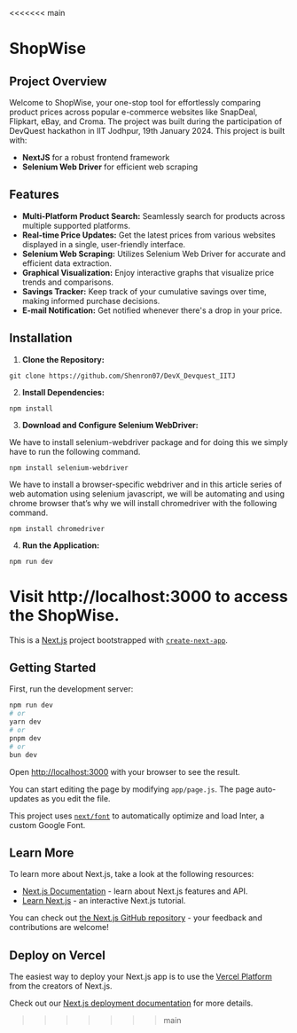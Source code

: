 <<<<<<< main
# ShopWise

## Project Overview

Welcome to ShopWise, your one-stop tool for effortlessly comparing product prices across popular e-commerce websites like SnapDeal, Flipkart, eBay, and Croma. The project was built during the participation of DevQuest hackathon in IIT Jodhpur, 19th January 2024. This project is built with:

- **NextJS** for a robust frontend framework
- **Selenium Web Driver** for efficient web scraping

## Features

- **Multi-Platform Product Search:** Seamlessly search for products across multiple supported platforms.
- **Real-time Price Updates:** Get the latest prices from various websites displayed in a single, user-friendly interface.
- **Selenium Web Scraping:** Utilizes Selenium Web Driver for accurate and efficient data extraction.
- **Graphical Visualization:** Enjoy interactive graphs that visualize price trends and comparisons.
- **Savings Tracker:** Keep track of your cumulative savings over time, making informed purchase decisions.
- **E-mail Notification:** Get notified whenever there's a drop in your price.

## Installation

1. **Clone the Repository:**

```git clone https://github.com/Shenron07/DevX_Devquest_IITJ```

2. **Install Dependencies:**

```npm install```

3. **Download and Configure Selenium WebDriver:**

We have to install selenium-webdriver package and for doing this we simply have to run the following command.

```npm install selenium-webdriver```

We have to install a browser-specific webdriver and in this article series of web automation using selenium javascript, we will be automating and using chrome browser that’s why we will install chromedriver with the following command.

```npm install chromedriver```

4. **Run the Application:**

```npm run dev```

Visit http://localhost:3000 to access the ShopWise.
=======
This is a [Next.js](https://nextjs.org/) project bootstrapped with [`create-next-app`](https://github.com/vercel/next.js/tree/canary/packages/create-next-app).

## Getting Started

First, run the development server:

```bash
npm run dev
# or
yarn dev
# or
pnpm dev
# or
bun dev
```

Open [http://localhost:3000](http://localhost:3000) with your browser to see the result.

You can start editing the page by modifying `app/page.js`. The page auto-updates as you edit the file.

This project uses [`next/font`](https://nextjs.org/docs/basic-features/font-optimization) to automatically optimize and load Inter, a custom Google Font.

## Learn More

To learn more about Next.js, take a look at the following resources:

- [Next.js Documentation](https://nextjs.org/docs) - learn about Next.js features and API.
- [Learn Next.js](https://nextjs.org/learn) - an interactive Next.js tutorial.

You can check out [the Next.js GitHub repository](https://github.com/vercel/next.js/) - your feedback and contributions are welcome!

## Deploy on Vercel

The easiest way to deploy your Next.js app is to use the [Vercel Platform](https://vercel.com/new?utm_medium=default-template&filter=next.js&utm_source=create-next-app&utm_campaign=create-next-app-readme) from the creators of Next.js.

Check out our [Next.js deployment documentation](https://nextjs.org/docs/deployment) for more details.
>>>>>>> main
